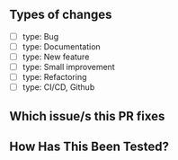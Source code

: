 ## Types of changes
- [ ] type: Bug
- [ ] type: Documentation
- [ ] type: New feature
- [ ] type: Small improvement
- [ ] type: Refactoring
- [ ] type: CI/CD, Github

## Which issue/s this PR fixes
<!--#<issue number>-->

## How Has This Been Tested?